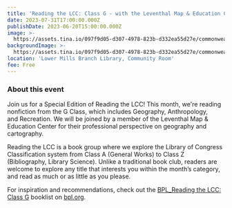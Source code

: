 ```yaml
---
title: 'Reading the LCC: Class G - with the Leventhal Map & Education Center'
date: 2023-07-31T17:00:00.000Z
publishDate: 2023-06-20T15:00:00.000Z
image: >-
  https://assets.tina.io/097f9d05-d307-4978-823b-d332ea55d27e/commonwealth_6h440w39s_image_access_800.jpeg
backgroundImage: >-
  https://assets.tina.io/097f9d05-d307-4978-823b-d332ea55d27e/commonwealth_6h440w39s_image_access_800.jpeg
location: 'Lower Mills Branch Library, Community Room'
fee: Free
---
```


### About this event 

Join us for a Special Edition of Reading the LCC! This month, we're reading nonfiction from the G Class, which includes Geography, Anthropology, and Recreation. We will be joined by a member of the Leventhal Map & Education Center for their professional perspective on geography and cartography. 

Reading the LCC is a book group where we explore the Library of Congress Classification system from Class A (General Works) to Class Z (Bibliography, Library Science). Unlike a traditional book club, readers are welcome to explore any title that interests you within the month’s category, and read as much or as little as you please. 


For inspiration and recommendations, check out the [BPL\_Reading the LCC: Class G](https://bpl.bibliocommons.com/list/share/2084534949_bostonpl_elisec/2326797353_reading_the_lcc_class_g_-_geography,_anthropology,_recreation) booklist on [bpl.org](https://www.bpl.org/).
